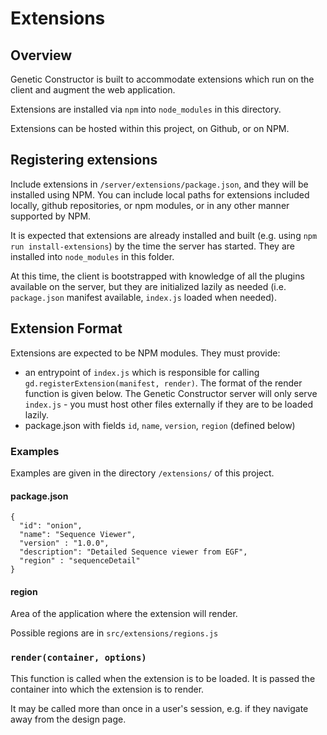 # Extensions

## Overview

Genetic Constructor is built to accommodate extensions which run on the client and augment the web application.

Extensions are installed via `npm` into `node_modules` in this directory.

Extensions can be hosted within this project, on Github, or on NPM.

## Registering extensions

Include extensions in `/server/extensions/package.json`, and they will be installed using NPM. You can include local paths for extensions included locally, github repositories, or npm modules, or in any other manner supported by NPM.

It is expected that extensions are already installed and built (e.g. using `npm run install-extensions`) by the time the server has started. They are installed into `node_modules` in this folder.

At this time, the client is bootstrapped with knowledge of all the plugins available on the server, but they are initialized lazily as needed (i.e. `package.json` manifest available, `index.js` loaded when needed).

## Extension Format

Extensions are expected to be NPM modules. They must provide:
 
- an entrypoint of `index.js` which is responsible for calling `gd.registerExtension(manifest, render)`. The format of the render function is given below. The Genetic Constructor server will only serve `index.js` - you must host other files externally if they are to be loaded lazily.
- package.json with fields `id`, `name`, `version`, `region` (defined below) 

### Examples

Examples are given in the directory `/extensions/` of this project.

#### package.json

```
{
  "id": "onion",
  "name": "Sequence Viewer",
  "version" : "1.0.0",
  "description": "Detailed Sequence viewer from EGF",
  "region" : "sequenceDetail"
}
```

#### region <string>

Area of the application where the extension will render.

Possible regions are in `src/extensions/regions.js`

### `render(container, options)` <function>

This function is called when the extension is to be loaded. It is passed the container into which the extension is to render.
 
It may be called more than once in a user's session, e.g. if they navigate away from the design page.
